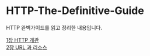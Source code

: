 # HTTP-The-Definitive-Guide
HTTP 완벽가이드를 읽고 정리한 내용입니다.

[1장 HTTP 개관](https://github.com/jisun-choi/HTTP-The-Definitive-Guide/blob/main/Chapter1/HTTP.md)<br>
[2장 URL 과 리소스](https://github.com/jisun-choi/HTTP-The-Definitive-Guide/blob/main/Chapter2/URL%20%26%20Resource.md)
